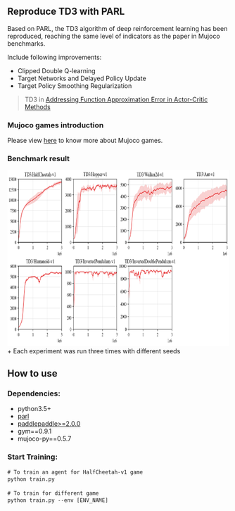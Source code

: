 ## Reproduce TD3 with PARL
Based on PARL, the TD3 algorithm of deep reinforcement learning has been reproduced, reaching the same level of indicators as the paper in Mujoco benchmarks.

Include following improvements:
+ Clipped Double Q-learning
+ Target Networks and Delayed Policy Update
+ Target Policy Smoothing Regularization

> TD3 in
[Addressing Function Approximation Error in Actor-Critic Methods](https://arxiv.org/abs/1802.09477)

### Mujoco games introduction
Please view [here](https://github.com/openai/mujoco-py) to know more about Mujoco games.

### Benchmark result

<img src=".benchmark/TD3_results.png" width = "800" height ="400" alt="TD3_results"/>
+ Each experiment was run three times with different seeds

## How to use
### Dependencies:
+ python3.5+
+ [parl](https://github.com/PaddlePaddle/PARL)
+ [paddlepaddle>=2.0.0](https://github.com/PaddlePaddle/Paddle)
+ gym==0.9.1
+ mujoco-py==0.5.7

### Start Training:
```
# To train an agent for HalfCheetah-v1 game
python train.py

# To train for different game
python train.py --env [ENV_NAME]

